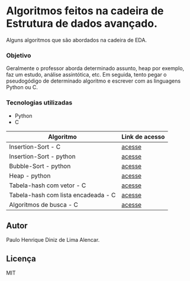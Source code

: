 # Algoritmos feitos na cadeira de Estrutura de dados avançado.

Alguns algoritmos que são abordados na cadeira de EDA.

### Objetivo

Geralmente o professor aborda determinado assunto, heap por exemplo, faz um estudo, análise assintótica, etc. Em seguida, tento pegar o pseudogódigo de determinado algoritmo e escrever com as linguagens Python ou C. 

### Tecnologias utilizadas
- Python
- C

| Algoritmo                  |  Link de acesso     |
| -------------------------- | ------------------- |
|     Insertion-Sort - C     |  [acesse](https://github.com/pauloh-alc/EDA/blob/main/insertion_sort.c) |
|  Insertion-Sort - python   |  [acesse](https://github.com/pauloh-alc/EDA/blob/main/insertion_sort.py) |
|     Bubble-Sort - python   |  [acesse](https://github.com/pauloh-alc/EDA/blob/main/bubble_sort.py) |
|         Heap - python      |  [acesse](https://github.com/pauloh-alc/EDA/blob/main/heap.py) |
|  Tabela-hash com vetor - C |  [acesse](https://github.com/pauloh-alc/EDA/blob/main/tabela_hash_vetor.c) |
|Tabela-hash com lista encadeada - C |  [acesse](https://github.com/pauloh-alc/EDA/blob/main/tabela_hash_lista.c) |
|  Algoritmos de busca - C   | [acesse](https://github.com/pauloh-alc/EDA/blob/main/algoritmos_de_busca.c) |

## Autor
Paulo Henrique Diniz de Lima Alencar.

## Licença

MIT
